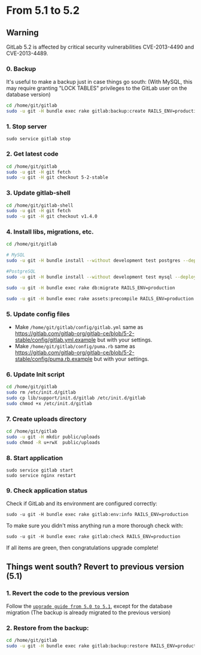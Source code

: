 # From 5.1 to 5.2

## Warning
GitLab 5.2 is affected by critical security vulnerabilities CVE-2013-4490 and CVE-2013-4489.

### 0. Backup

It's useful to make a backup just in case things go south:
(With MySQL, this may require granting "LOCK TABLES" privileges to the GitLab user on the database version)

```bash
cd /home/git/gitlab
sudo -u git -H bundle exec rake gitlab:backup:create RAILS_ENV=production
```

### 1. Stop server

    sudo service gitlab stop

### 2. Get latest code

```bash
cd /home/git/gitlab
sudo -u git -H git fetch
sudo -u git -H git checkout 5-2-stable
```

### 3. Update gitlab-shell

```bash
cd /home/git/gitlab-shell
sudo -u git -H git fetch
sudo -u git -H git checkout v1.4.0
```

### 4. Install libs, migrations, etc.

```bash
cd /home/git/gitlab

# MySQL
sudo -u git -H bundle install --without development test postgres --deployment

#PostgreSQL
sudo -u git -H bundle install --without development test mysql --deployment

sudo -u git -H bundle exec rake db:migrate RAILS_ENV=production

sudo -u git -H bundle exec rake assets:precompile RAILS_ENV=production
```

### 5. Update config files

* Make `/home/git/gitlab/config/gitlab.yml` same as https://gitlab.com/gitlab-org/gitlab-ce/blob/5-2-stable/config/gitlab.yml.example but with your settings.
* Make `/home/git/gitlab/config/puma.rb` same as https://gitlab.com/gitlab-org/gitlab-ce/blob/5-2-stable/config/puma.rb.example but with your settings.

### 6. Update Init script

```bash
cd /home/git/gitlab
sudo rm /etc/init.d/gitlab
sudo cp lib/support/init.d/gitlab /etc/init.d/gitlab 
sudo chmod +x /etc/init.d/gitlab
```

### 7. Create uploads directory

```bash
cd /home/git/gitlab
sudo -u git -H mkdir public/uploads
sudo chmod -R u+rwX  public/uploads
```

### 8. Start application

    sudo service gitlab start
    sudo service nginx restart

### 9. Check application status

Check if GitLab and its environment are configured correctly:

    sudo -u git -H bundle exec rake gitlab:env:info RAILS_ENV=production

To make sure you didn't miss anything run a more thorough check with:

    sudo -u git -H bundle exec rake gitlab:check RAILS_ENV=production

If all items are green, then congratulations upgrade complete!

## Things went south? Revert to previous version (5.1)

### 1. Revert the code to the previous version
Follow the [`upgrade guide from 5.0 to 5.1`](5.0-to-5.1.md), except for the database migration 
(The backup is already migrated to the previous version)

### 2. Restore from the backup:

```bash
cd /home/git/gitlab
sudo -u git -H bundle exec rake gitlab:backup:restore RAILS_ENV=production
```
